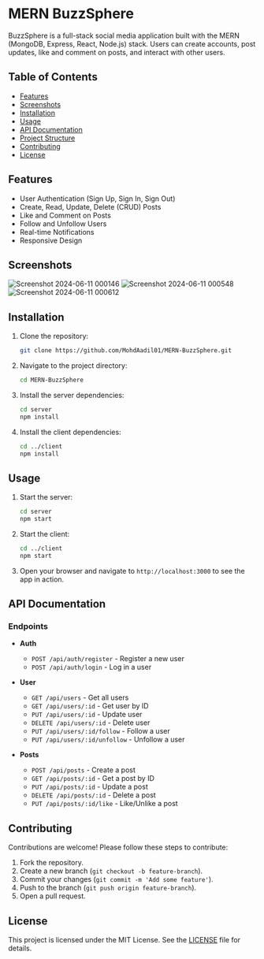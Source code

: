 # MERN BuzzSphere

BuzzSphere is a full-stack social media application built with the MERN (MongoDB, Express, React, Node.js) stack. Users can create accounts, post updates, like and comment on posts, and interact with other users.

## Table of Contents

- [Features](#features)
- [Screenshots](#screenshots)
- [Installation](#installation)
- [Usage](#usage)
- [API Documentation](#api-documentation)
- [Project Structure](#project-structure)
- [Contributing](#contributing)
- [License](#license)

## Features

- User Authentication (Sign Up, Sign In, Sign Out)
- Create, Read, Update, Delete (CRUD) Posts
- Like and Comment on Posts
- Follow and Unfollow Users
- Real-time Notifications
- Responsive Design

## Screenshots

![Screenshot 2024-06-11 000146](https://github.com/MohdAadil01/BuzzSphere/assets/125737087/830e4618-d66f-401b-b036-db5183b5db94)
![Screenshot 2024-06-11 000548](https://github.com/MohdAadil01/BuzzSphere/assets/125737087/63fd6ce0-b939-45c2-8e9e-6abe0fd35f38)
![Screenshot 2024-06-11 000612](https://github.com/MohdAadil01/BuzzSphere/assets/125737087/9dd90ed3-2b2f-4932-a4d6-8ea7cf677503)


## Installation

1. Clone the repository:
    ```bash
    git clone https://github.com/MohdAadil01/MERN-BuzzSphere.git
    ```

2. Navigate to the project directory:
    ```bash
    cd MERN-BuzzSphere
    ```

3. Install the server dependencies:
    ```bash
    cd server
    npm install
    ```

4. Install the client dependencies:
    ```bash
    cd ../client
    npm install
    ```

## Usage

1. Start the server:
    ```bash
    cd server
    npm start
    ```

2. Start the client:
    ```bash
    cd ../client
    npm start
    ```

3. Open your browser and navigate to `http://localhost:3000` to see the app in action.

## API Documentation

### Endpoints

- **Auth**
  - `POST /api/auth/register` - Register a new user
  - `POST /api/auth/login` - Log in a user

- **User**
  - `GET /api/users` - Get all users
  - `GET /api/users/:id` - Get user by ID
  - `PUT /api/users/:id` - Update user
  - `DELETE /api/users/:id` - Delete user
  - `PUT /api/users/:id/follow` - Follow a user
  - `PUT /api/users/:id/unfollow` - Unfollow a user

- **Posts**
  - `POST /api/posts` - Create a post
  - `GET /api/posts/:id` - Get a post by ID
  - `PUT /api/posts/:id` - Update a post
  - `DELETE /api/posts/:id` - Delete a post
  - `PUT /api/posts/:id/like` - Like/Unlike a post


## Contributing

Contributions are welcome! Please follow these steps to contribute:

1. Fork the repository.
2. Create a new branch (`git checkout -b feature-branch`).
3. Commit your changes (`git commit -m 'Add some feature'`).
4. Push to the branch (`git push origin feature-branch`).
5. Open a pull request.

## License

This project is licensed under the MIT License. See the [LICENSE](LICENSE) file for details.

